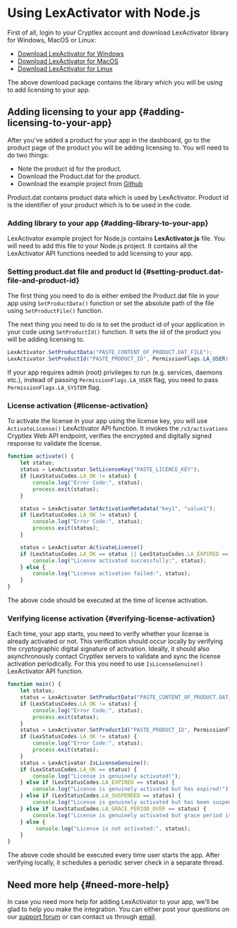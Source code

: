# Using LexActivator with Node.js

First of all, login to your Cryptlex account and download LexActivator library for Windows, MacOS or Linux:

* ​[Download LexActivator for Windows](https://app.cryptlex.com/downloads)​
* ​[Download LexActivator for MacOS](https://app.cryptlex.com/downloads)
* ​[Download LexActivator for Linux](https://app.cryptlex.com/downloads)​

The above download package contains the library which you will be using to add licensing to your app.

## Adding licensing to your app {#adding-licensing-to-your-app}

After you've added a product for your app in the dashboard, go to the product page of the product you will be adding licensing to. You will need to do two things:

* Note the product id for the product.
* Download the Product.dat for the product.
* Download the example project from [Github](https://github.com/cryptlex/lexactivator-nodejs)

Product.dat contains product data which is used by LexActivator. Product id is the identifier of your product which is to be used in the code.

### Adding library to your app {#adding-library-to-your-app}

LexActivator example project for Node.js contains **LexActivator.js** file. You will need to add this file to your Node.js project. It contains all the LexActivator API functions needed to add licensing to your app.

### Setting product.dat file and product Id {#setting-product.dat-file-and-product-id}

The first thing you need to do is either embed the Product.dat file in your app using `SetProductData()` function or set the absolute path of the file using `SetProductFile()` function.

The next thing you need to do is to set the product id of your application in your code using `SetProductId()` function. It sets the id of the product you will be adding licensing to.

```csharp
LexActivator.SetProductData("PASTE_CONTENT_OF_PRODUCT.DAT_FILE");
LexActivator.SetProductId("PASTE_PRODUCT_ID", PermissionFlags.LA_USER);
```

If your app requires admin \(root\) privileges to run \(e.g. services, daemons etc.\), instead of passing   `PermissionFlags.LA_USER` flag, you need to pass `PermissionFlags.LA_SYSTEM` flag.

### License activation {#license-activation}

To activate the license in your app using the license key, you will use `ActivateLicense()` LexActivator API function. It invokes the `/v3/activations` Cryptlex Web API endpoint, verifies the encrypted and digitally signed response to validate the license.

```javascript
function activate() {
    let status;
    status = LexActivator.SetLicenseKey("PASTE_LICENCE_KEY");
    if (LexStatusCodes.LA_OK != status) {
        console.log("Error Code:", status);
        process.exit(status);
    }

    status = LexActivator.SetActivationMetadata("key1", "value1");
    if (LexStatusCodes.LA_OK != status) {
        console.log("Error Code:", status);
        process.exit(status);
    }

    status = LexActivator.ActivateLicense()
    if (LexStatusCodes.LA_OK == status || LexStatusCodes.LA_EXPIRED == status || LexStatusCodes.LA_SUSPENDED == status) {
        console.log("License activated successfully:", status);
    } else {
        console.log("License activation failed:", status);
    }
}
```

The above code should be executed at the time of license activation.

### Verifying license activation {#verifying-license-activation}

Each time, your app starts, you need to verify whether your license is already activated or not. This verification should occur locally by verifying the cryptographic digital signature of activation. Ideally, it should also asynchronously contact Cryptlex servers to validate and sync the license activation periodically. For this you need to use `IsLicenseGenuine()` LexActivator API function.

```javascript
function main() {
    let status;
    status = LexActivator.SetProductData("PASTE_CONTENT_OF_PRODUCT.DAT_FILE");
    if (LexStatusCodes.LA_OK != status) {
        console.log("Error Code:", status);
        process.exit(status);
    }
    status = LexActivator.SetProductId("PASTE_PRODUCT_ID", PermissionFlags.LA_USER);
    if (LexStatusCodes.LA_OK != status) {
        console.log("Error Code:", status);
        process.exit(status);
    }
    status = LexActivator.IsLicenseGenuine();
    if (LexStatusCodes.LA_OK == status) {
        console.log("License is genuinely activated!");
    } else if (LexStatusCodes.LA_EXPIRED == status) {
        console.log("License is genuinely activated but has expired!");
    } else if (LexStatusCodes.LA_SUSPENDED == status) {
        console.log("License is genuinely activated but has been suspended!");
    } else if (LexStatusCodes.LA_GRACE_PERIOD_OVER == status) {
        console.log("License is genuinely activated but grace period is over!");
    } else {
         console.log("License is not activated:", status);
    }
}
```

The above code should be executed every time user starts the app. After verifying locally, it schedules a periodic server check in a separate thread.

## Need more help {#need-more-help}

In case you need more help for adding LexActivator to your app, we'll be glad to help you make the integration. You can either post your questions on our [support forum](https://cryptlex.com/forums) or can contact us through [email](mailto:support@cryptlex.com?Subject=Using%20LexActivator).

